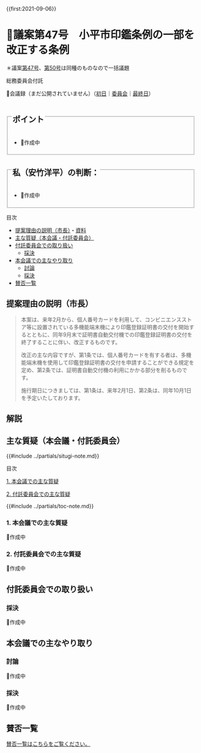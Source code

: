 {{first:2021-09-06}}

# 🚧議案第47号　小平市印鑑条例の一部を改正する条例

＊議案[第47号](./gian-47.md)、[第50号](./gian-50.md)は同種のものなので一括議題

<i class="fa fa-gavel" aria-hidden="true"></i> 総務委員会付託

<p id="read-kaigiroku">📄会議録（まだ公開されていません）（<a href="https://ssp.kaigiroku.net/tenant/kodaira/SpTop.html">初日</a>｜<a href="https://ssp.kaigiroku.net/tenant/kodaira/SpTop.html">委員会</a>｜<a href="https://ssp.kaigiroku.net/tenant/kodaira/SpTop.html">最終日</a>）</p>

<fieldset class="pnt">
  <legend><h2>ポイント</h2></legend>

- 🚧作成中

</fieldset>

<fieldset class="sanpi">
  <legend><h2><!--⭕️❌--> 私（安竹洋平）の判断：<!--賛成--></h2></legend>

- 🚧作成中

</fieldset>

<div class="toc">

目次

- [提案理由の説明（市長）](#提案理由の説明市長)・[資料](#資料)
- [主な質疑（本会議・付託委員会）](#主な質疑本会議付託委員会)
- [付託委員会での取り扱い](#付託委員会での取り扱い)
  - [採決](#採決)
- [本会議での主なやり取り](#本会議での主なやり取り)
  - [討論](#討論)
  - [採決](#採決-1)
- [賛否一覧](#賛否一覧)

</div>

## 提案理由の説明（市長）
> 本案は、来年2月から、個人番号カードを利用して、コンビニエンスストア等に設置されている多機能端末機により印鑑登録証明書の交付を開始するとともに、同年9月末で証明書自動交付機での印鑑登録証明書の交付を終了することに伴い、改正するものです。
>
> 改正の主な内容ですが、第1条では、個人番号カードを有する者は、多機能端末機を使用して印鑑登録証明書の交付を申請することができる規定を定め、第2条では、証明書自動交付機の利用にかかる部分を削るものです。
>
> 施行期日につきましては、第1条は、来年2月1日、第2条は、同年10月1日を予定いたしております。

## 解説

<div class="situgi">

## 主な質疑（本会議・付託委員会）
{{#include ../partials/situgi-note.md}}


<div class="toc">

目次

[1. 本会議での主な質疑](#1-本会議での主な質疑)


[2. 付託委員会での主な質疑](#2-付託委員会での主な質疑)


{{#include ../partials/toc-note.md}}

</div>

### 1. 本会議での主な質疑
🚧作成中

### 2. 付託委員会での主な質疑
🚧作成中

<!--
この議案は総務委員会に付託されました。主な質疑を記します。

一人会派の会からは、橋本久雄議員が総務委員として参加しました。私の質問も託しています。
-->

</div>

## 付託委員会での取り扱い
### 採決
🚧作成中

<!--全委員が賛成⭕️❌-->

## 本会議での主なやり取り
### 討論
🚧作成中

### 採決
🚧作成中

<!--全議員が賛成⭕️❌-->

## 賛否一覧
[賛否一覧はこちらをご覧ください。](./index.md#賛否)
